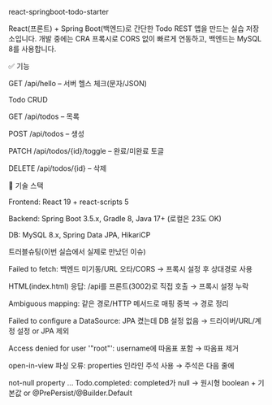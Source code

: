 react-springboot-todo-starter

React(프론트) + Spring Boot(백엔드)로 간단한 Todo REST 앱을 만드는 실습 저장소입니다.
개발 중에는 CRA 프록시로 CORS 없이 빠르게 연동하고, 백엔드는 MySQL 8를 사용합니다.

✅ 기능

GET /api/hello – 서버 헬스 체크(문자/JSON)

Todo CRUD

GET /api/todos – 목록

POST /api/todos – 생성

PATCH /api/todos/{id}/toggle – 완료/미완료 토글

DELETE /api/todos/{id} – 삭제

🧰 기술 스택

Frontend: React 19 + react-scripts 5

Backend: Spring Boot 3.5.x, Gradle 8, Java 17+ (로컬은 23도 OK)

DB: MySQL 8.x, Spring Data JPA, HikariCP


트러블슈팅(이번 실습에서 실제로 만났던 이슈)

Failed to fetch: 백엔드 미기동/URL 오타/CORS → 프록시 설정 후 상대경로 사용

HTML(index.html) 응답: /api를 프론트(3002)로 직접 호출 → 프록시 설정 누락

Ambiguous mapping: 같은 경로/HTTP 메서드로 매핑 중복 → 경로 정리

Failed to configure a DataSource: JPA 켰는데 DB 설정 없음 → 드라이버/URL/계정 설정 or JPA 제외

Access denied for user '"root"': username에 따옴표 포함 → 따옴표 제거

open-in-view 파싱 오류: properties 인라인 주석 사용 → 주석은 다음 줄에

not-null property ... Todo.completed: completed가 null → 원시형 boolean + 기본값 or @PrePersist/@Builder.Default
